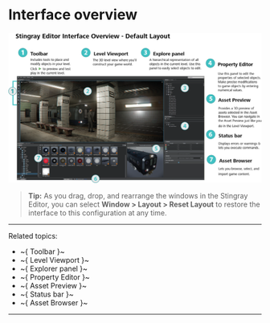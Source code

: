 ﻿# Interface overview

![interface_overview](../images/comp_interface_overview.png)


> **Tip:** As you drag, drop, and rearrange the windows in the Stingray Editor, you can select **Window > Layout > Reset Layout** to restore the interface to this configuration at any time.

---
Related topics:

- ~{ Toolbar }~
- ~{ Level Viewport }~
- ~{ Explorer panel }~
- ~{ Property Editor }~
- ~{ Asset Preview }~
- ~{ Status bar }~
- ~{ Asset Browser }~

---
